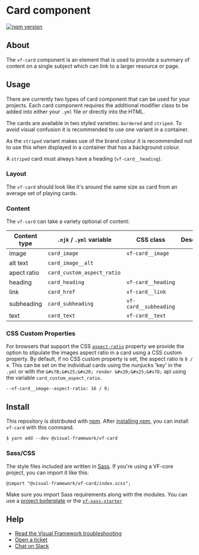 # Card component

[![npm version](https://badge.fury.io/js/%40visual-framework%2Fvf-card.svg)](https://badge.fury.io/js/%40visual-framework%2Fvf-card)

## About

The `vf-card` component is an element that is used to provide a summary of content on a single subject which can link to a larger resource or page.


## Usage

There are currently two types of card component that can be used for your projects. Each card component requires the additional modifier class to be added into either your `.yml` file or directly into the HTML.

The cards are available in two styled varieties: `bordered` and `striped`. To avoid visual confusion it is recommended to use one variant in a container.

As the `striped` variant makes use of the brand colour it is recommended not to use this when displayed in a container that has a background colour.

A `striped` card must always have a heading (`vf-card__heading`).

### Layout

The `vf-card` should look like it's around the same size as card from an average set of playing cards.

### Content

The `vf-card` can take a variety optional of content:

| Content type | `.njk` / `.yml` variable   | CSS class             | Description |
| ------------ | -------------------------- | --------------------- | ----------- |
| image        | `card_image`               | `vf-card__image`      |             |
| alt text     | `card_image__alt`          |                       |             |
| apect ratio  | `card_custom_aspect_ratio` |                       |             |
| heading      | `card_heading`             | `vf-card__heading`    |             |
| link         | `card_href`                | `vf-card__link`       |             |
| subheading   | `card_subheading`          | `vf-card__subheading` |             |
| text         | `card_text`                | `vf-card__text`       |             |

### CSS Custom Properties

For browsers that support the CSS [`aspect-ratio`](https://developer.mozilla.org/en-US/docs/Web/CSS/aspect-ratio) property we provide the option to stipulate the images aspect ratio in a card using a CSS custom property. By default, if no CSS custom property is set, the aspect ratio is `8 / 4`. This can be set on the individual cards using the nunjucks 'key' in the `.yml` or with the `&#x7B;&#x25;&#x20; render &#x20;&#x25;&#x7D;` api using the variable `card_custom_aspect_ratio`.

```
--vf-card__image--aspect-ratio: 16 / 9;
```

## Install

This repository is distributed with [npm](https://www.npmjs.com/). After [installing npm](https://nodejs.org/), you can install `vf-card` with this command.

```
$ yarn add --dev @visual-framework/vf-card
```

### Sass/CSS

The style files included are written in [Sass](https://sass-lang.com/). If you're using a VF-core project, you can import it like this:

```
@import "@visual-framework/vf-card/index.scss";
```

Make sure you import Sass requirements along with the modules. You can use a [project boilerplate](https://stable.visual-framework.dev/building/) or the [`vf-sass-starter`](https://stable.visual-framework.dev/components/vf-sass-starter/)

## Help

- [Read the Visual Framework troubleshooting](https://stable.visual-framework.dev/troubleshooting/)
- [Open a ticket](https://github.com/visual-framework/vf-core/issues)
- [Chat on Slack](https://join.slack.com/t/visual-framework/shared_invite/enQtNDAxNzY0NDg4NTY0LWFhMjEwNGY3ZTk3NWYxNWVjOWQ1ZWE4YjViZmY1YjBkMDQxMTNlNjQ0N2ZiMTQ1ZTZiMGM4NjU5Y2E0MjM3ZGQ)
